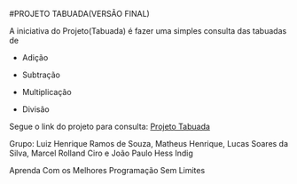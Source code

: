#PROJETO TABUADA(VERSÃO FINAL)

A iniciativa do Projeto(Tabuada) é fazer uma simples consulta das tabuadas de

- Adição

- Subtração

- Multiplicação

- Divisão

Segue o link do projeto para consulta: <a href="https://louissqli.site/" target="_blank"> Projeto Tabuada </a> 

Grupo: Luiz Henrique Ramos de Souza, Matheus Henrique, Lucas Soares da Silva, Marcel Rolland Ciro e João Paulo Hess Indig

Aprenda Com os Melhores
Programação Sem Limites
